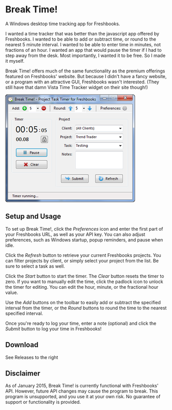 # Break Time!
A Windows desktop time tracking app for Freshbooks.

I wanted a time tracker that was better than the javascript app offered by Freshbooks. I wanted to be able to add or subtract time, or round to the nearest 5 minute interval. I wanted to be able to enter time in minutes, not fractions of an hour. I wanted an app that would pause the timer if I had to step away from the desk. Most importantly, I wanted it to be free. So I made it myself.

Break Time! offers much of the same functionality as the premium offerings featured on Freshbooks' website. But because I didn't have a fancy website, or a program with an attractive GUI, Freshbooks wasn't interested. (They still have that damn Vista Time Tracker widget on their site though!)

![GUI](https://github.com/fuzzbomb7/breaktime/blob/master/Binaries/breaktime.png)

## Setup and Usage

To set up Break Time!, click the *Preferences* icon and enter the first part of your Freshbooks URL, as well as your API key. You can also adjust preferences, such as Windows startup, popup reminders, and pause when idle.

Click the *Refresh* button to retrieve your current Freshbooks projects. You can filter projects by client, or simply select your project from the list.  Be sure to select a task as well.

Click the *Start* button to start the timer. The *Clear* button resets the timer to zero. If you want to manually edit the time, click the padlock icon to unlock the timer for editing. You can edit the hour, minute, or the fractional hour value.

Use the *Add* buttons on the toolbar to easily add or subtract the specified interval from the timer, or the *Round* buttons to round the time to the nearest specified interval.

Once you're ready to log your time, enter a note (optional) and click the *Submit* button to log your time in Freshbooks!

## Download

See Releases to the right

## Disclaimer

As of January 2015, Break Time! is currently functional with Freshbooks' API. However, future API changes may cause the program to break. This program is unsupported, and you use it at your own risk. No guarantee of support or functionality is provided.
